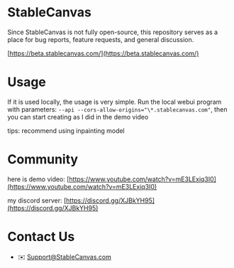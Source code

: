 # StableCanvas
Since StableCanvas is not fully open-source, this repository serves as a place for bug reports, feature requests, and general discussion.

[https://beta.stablecanvas.com/](https://beta.stablecanvas.com/)

# Usage
If it is used locally, the usage is very simple. Run the local webui program with parameters: `--api --cors-allow-origins="\*.stablecanvas.com"`, then you can start creating as I did in the demo video

tips: recommend using inpainting model

# Community
here is demo video:
[https://www.youtube.com/watch?v=mE3LExiq3I0](https://www.youtube.com/watch?v=mE3LExiq3I0)

my discord server:
[https://discord.gg/XJBkYH95](https://discord.gg/XJBkYH95)

# Contact Us
- :envelope: Support@StableCanvas.com
